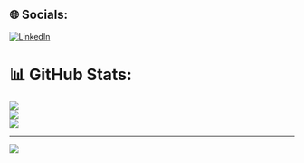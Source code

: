 
## 🌐 Socials:
[![LinkedIn](https://img.shields.io/badge/LinkedIn-%230077B5.svg?logo=linkedin&logoColor=white)](https://linkedin.com/in/kuo-evan) 

# 📊 GitHub Stats:
![](https://github-readme-stats.vercel.app/api?username=Sarcovora&theme=material-palenight&hide_border=false&include_all_commits=true&count_private=true)<br/>
![](https://github-readme-streak-stats.herokuapp.com/?user=Sarcovora&theme=material-palenight&hide_border=false)<br/>
![](https://github-readme-stats.vercel.app/api/top-langs/?username=Sarcovora&theme=material-palenight&hide_border=false&include_all_commits=true&count_private=true&layout=compact)

---
[![](https://visitcount.itsvg.in/api?id=Sarcovora&icon=5&color=12)](https://visitcount.itsvg.in)
